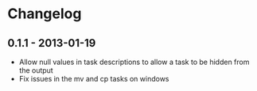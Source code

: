 # Changelog

## 0.1.1 - 2013-01-19

- Allow null values in task descriptions to allow a task to be hidden from the output
- Fix issues in the mv and cp tasks on windows
